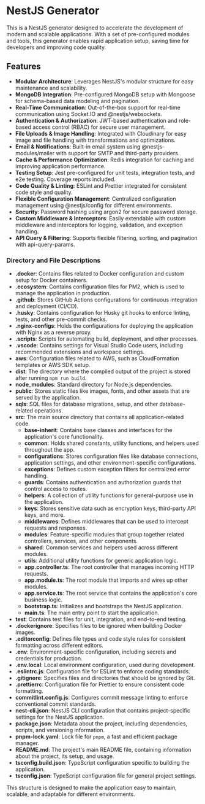 # NestJS Generator

This is a NestJS generator designed to accelerate the development of modern and scalable applications. With a set of pre-configured modules and tools, this generator enables rapid application setup, saving time for developers and improving code quality.

## Features

- **Modular Architecture**: Leverages NestJS's modular structure for easy maintenance and scalability.
- **MongoDB Integration**: Pre-configured MongoDB setup with Mongoose for schema-based data modeling and pagination.
- **Real-Time Communication**: Out-of-the-box support for real-time communication using Socket.IO and @nestjs/websockets.
- **Authentication & Authorization**: JWT-based authentication and role-based access control (RBAC) for secure user management.
- **File Uploads & Image Handling**: Integrated with Cloudinary for easy image and file handling with transformations and optimizations.
- **Email & Notifications**: Built-in email system using @nestjs-modules/mailer with support for SMTP and third-party providers.
- **Cache & Performance Optimization**: Redis integration for caching and improving application performance.
- **Testing Setup**: Jest pre-configured for unit tests, integration tests, and e2e testing. Coverage reports included.
- **Code Quality & Linting**: ESLint and Prettier integrated for consistent code style and quality.
- **Flexible Configuration Management**: Centralized configuration management using @nestjs/config for different environments.
- **Security**: Password hashing using argon2 for secure password storage.
- **Custom Middleware & Interceptors**: Easily extendable with custom middleware and interceptors for logging, validation, and exception handling.
- **API Query & Filtering**: Supports flexible filtering, sorting, and pagination with api-query-params.


### Directory and File Descriptions

- **.docker**: Contains files related to Docker configuration and custom setup for Docker containers.
- **.ecosystem**: Contains configuration files for PM2, which is used to manage the application in production.
- **.github**: Stores GitHub Actions configurations for continuous integration and deployment (CI/CD).
- **.husky**: Contains configuration for Husky git hooks to enforce linting, tests, and other pre-commit checks.
- **.nginx-configs**: Holds the configurations for deploying the application with Nginx as a reverse proxy.
- **.scripts**: Scripts for automating build, deployment, and other processes.
- **.vscode**: Contains settings for Visual Studio Code users, including recommended extensions and workspace settings.
- **aws**: Configuration files related to AWS, such as CloudFormation templates or AWS SDK setup.
- **dist**: The directory where the compiled output of the project is stored after running `npm run build`.
- **node_modules**: Standard directory for Node.js dependencies.
- **public**: Stores static files like images, fonts, and other assets that are served by the application.
- **sqls**: SQL files for database migrations, setup, and other database-related operations.
- **src**: The main source directory that contains all application-related code.
  - **base-inherit**: Contains base classes and interfaces for the application's core functionality.
  - **common**: Holds shared constants, utility functions, and helpers used throughout the app.
  - **configurations**: Stores configuration files like database connections, application settings, and other environment-specific configurations.
  - **exceptions**: Defines custom exception filters for centralized error handling.
  - **guards**: Contains authentication and authorization guards that control access to routes.
  - **helpers**: A collection of utility functions for general-purpose use in the application.
  - **keys**: Stores sensitive data such as encryption keys, third-party API keys, and more.
  - **middlewares**: Defines middlewares that can be used to intercept requests and responses.
  - **modules**: Feature-specific modules that group together related controllers, services, and other components.
  - **shared**: Common services and helpers used across different modules.
  - **utils**: Additional utility functions for generic application logic.
  - **app.controller.ts**: The root controller that manages incoming HTTP requests.
  - **app.module.ts**: The root module that imports and wires up other modules.
  - **app.service.ts**: The root service that contains the application's core business logic.
  - **bootstrap.ts**: Initializes and bootstraps the NestJS application.
  - **main.ts**: The main entry point to start the application.
- **test**: Contains test files for unit, integration, and end-to-end testing.
- **.dockerignore**: Specifies files to be ignored when building Docker images.
- **.editorconfig**: Defines file types and code style rules for consistent formatting across different editors.
- **.env**: Environment-specific configuration, including secrets and credentials for production.
- **.env.local**: Local environment configuration, used during development.
- **.eslintrc.js**: Configuration file for ESLint to enforce coding standards.
- **.gitignore**: Specifies files and directories that should be ignored by Git.
- **.prettierrc**: Configuration file for Prettier to ensure consistent code formatting.
- **commitlint.config.js**: Configures commit message linting to enforce conventional commit standards.
- **nest-cli.json**: NestJS CLI configuration that contains project-specific settings for the NestJS application.
- **package.json**: Metadata about the project, including dependencies, scripts, and versioning information.
- **pnpm-lock.yaml**: Lock file for `pnpm`, a fast and efficient package manager.
- **README.md**: The project's main README file, containing information about the project, its setup, and usage.
- **tsconfig.build.json**: TypeScript configuration specific to building the application.
- **tsconfig.json**: TypeScript configuration file for general project settings.

This structure is designed to make the application easy to maintain, scalable, and adaptable for different environments.
